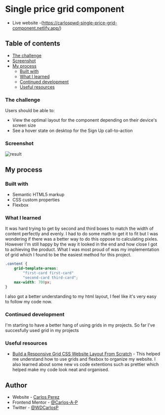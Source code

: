 # Single price grid component

- Live website -(https://carlospwd-single-price-grid-component.netlify.app/)

## Table of contents

- [The challenge](#the-challenge)
- [Screenshot](#screenshot)
- [My process](#my-process)
  - [Built with](#built-with)
  - [What I learned](#what-i-learned)
  - [Continued development](#continued-development)
  - [Useful resources](#useful-resources)

### The challenge

Users should be able to:

- View the optimal layout for the component depending on their device's screen size
- See a hover state on desktop for the Sign Up call-to-action

### Screenshot

![result](https://user-images.githubusercontent.com/85038929/125145942-6eb75b00-e0d8-11eb-9f62-2f9a90875f6a.JPG)

## My process

### Built with

- Semantic HTML5 markup
- CSS custom properties
- Flexbox

### What I learned

It was hard trying to get by second and third boxes to match the width of content perfectly and evenly. I had to do some math to get it to fit but I was wondering if there was a better way to do this oppose to calculating pixles. However I'm still happy by the way it looked in the end and how close I got to achieving the product. What I was most proud of was my implementation of grid which I found to be the easiest method for this project.

```css
.content {
	grid-template-areas:
		"first-card first-card"
		"second-card third-card";
	max-width: 700px;
}
```

I also got a better understanding to my html layout, I feel like it's very easy to follow my code now.

### Continued development

I'm starting to have a better hang of using grids in my projects. So far I've succesfully used grid in my projects

### Useful resources

- [Build a Responsive Grid CSS Website Layout From Scratch](https://www.youtube.com/watch?v=moBhzSC455o&ab_channel=TraversyMedia) - This helped me understand how to use grids and flexbox to organize my website. I also learned about some new vs code extentions such as prettier which helped make my code look neat and organised.

## Author

- Website - [Carlos Perez](https://www.site.com)
- Frontend Mentor - [@Carlos-A-P](https://www.frontendmentor.io/profile/yourusername)
- Twitter - [@WDCarlosP](https://www.twitter.com/WDCarlosP)
